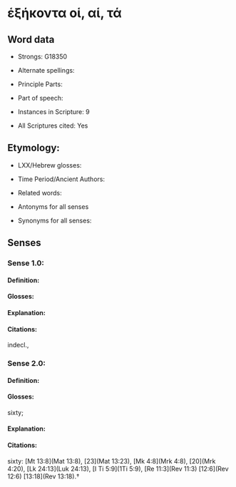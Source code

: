 # ἑξήκοντα οἱ, αἱ, τά

<!-- Status: S2=NeedsEdits -->
<!-- Lexica used for edits:   -->

## Word data

* Strongs: G18350

* Alternate spellings:



* Principle Parts: 


* Part of speech: 


* Instances in Scripture: 9

* All Scriptures cited: Yes

## Etymology: 


* LXX/Hebrew glosses: 


* Time Period/Ancient Authors: 


* Related words: 

* Antonyms for all senses

* Synonyms for all senses: 


## Senses 


### Sense  1.0: 

#### Definition: 


#### Glosses:



#### Explanation:



#### Citations: 

indecl., 

### Sense  2.0: 

#### Definition: 

#### Glosses: 

sixty; 

#### Explanation: 


#### Citations: 

sixty: [Mt 13:8](Mat 13:8), [23](Mat 13:23), [Mk 4:8](Mrk 4:8), [20](Mrk 4:20), [Lk 24:13](Luk 24:13), [I Ti 5:9](1Ti 5:9), [Re 11:3](Rev 11:3) [12:6](Rev 12:6) [13:18](Rev 13:18).†
